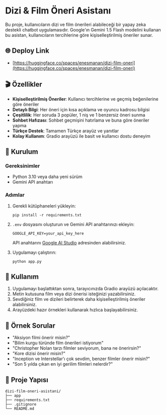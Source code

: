 # Dizi & Film Öneri Asistanı

Bu proje, kullanıcıların dizi ve film önerileri alabileceği bir yapay zeka destekli chatbot uygulamasıdır. Google'ın Gemini 1.5 Flash modelini kullanan bu asistan, kullanıcıların tercihlerine göre kişiselleştirilmiş öneriler sunar.

## 🌐 Deploy Link
- [https://huggingface.co/spaces/enesmanan/dizi-film-oneri](https://huggingface.co/spaces/enesmanan/dizi-film-oneri)

## 🎬 Özellikler

- **Kişiselleştirilmiş Öneriler**: Kullanıcı tercihlerine ve geçmiş beğenilerine göre öneriler
- **Detaylı Bilgi**: Her öneri için kısa açıklama ve oyuncu kadrosu bilgisi
- **Çeşitlilik**: Her soruda 3 popüler, 1 niş ve 1 benzersiz öneri sunma
- **Sohbet Hafızası**: Sohbet geçmişini hatırlama ve buna göre öneriler yapma
- **Türkçe Destek**: Tamamen Türkçe arayüz ve yanıtlar
- **Kolay Kullanım**: Gradio arayüzü ile basit ve kullanıcı dostu deneyim

## 🚀 Kurulum

### Gereksinimler
- Python 3.10 veya daha yeni sürüm
- Gemini API anahtarı

### Adımlar

1. Gerekli kütüphaneleri yükleyin:
   ```
   pip install -r requirements.txt
   ```

2. `.env` dosyasını oluşturun ve Gemini API anahtarınızı ekleyin:
   ```
   GOOGLE_API_KEY=your_api_key_here
   ```
   
   API anahtarını [Google AI Studio](https://aistudio.google.com/app/apikey) adresinden alabilirsiniz.

3. Uygulamayı çalıştırın:
   ```
   python app.py
   ```

## 💬 Kullanım

1. Uygulamayı başlattıktan sonra, tarayıcınızda Gradio arayüzü açılacaktır.
2. Metin kutusuna film veya dizi önerisi isteğinizi yazabilirsiniz.
3. Sevdiğiniz film ve dizileri belirterek daha kişiselleştirilmiş öneriler alabilirsiniz.
4. Arayüzdeki hazır örnekleri kullanarak hızlıca başlayabilirsiniz.

## 📝 Örnek Sorular

- "Aksiyon filmi önerir misin?"
- "Bilim kurgu türünde film önerileri istiyorum"
- "Christopher Nolan tarzı filmler seviyorum, bana ne önerirsin?"
- "Kore dizisi önerir misin?"
- "Inception ve Interstellar'ı çok sevdim, benzer filmler önerir misin?"
- "Son 5 yılda çıkan en iyi gerilim filmleri nelerdir?"

## 📂 Proje Yapısı

```
dizi-film-oneri-asistani/
├── app
├── requirements.txt       
├── .gitignore             
└── README.md  
```